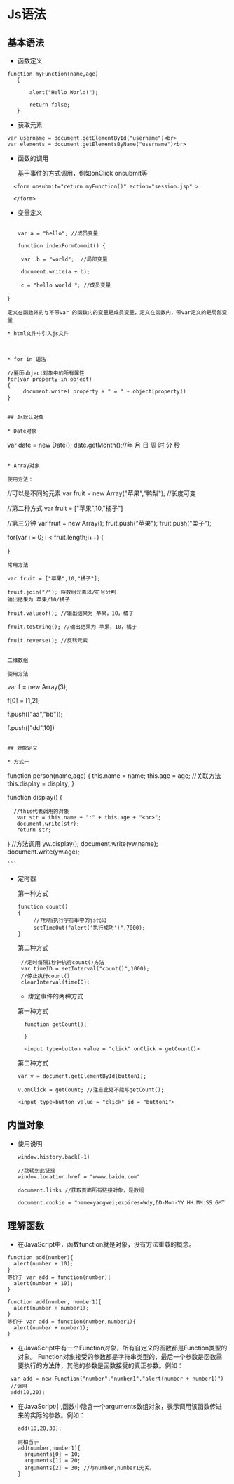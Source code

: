 # Js语法

## 基本语法
* 函数定义
```
function myFunction(name,age)
   {   

       alert("Hello World!");

       return false;
   }
```

* 获取元素
```
var username = document.getElementById("username")<br>
var elements = document.getElementsByName("username")<br>
```

* 函数的调用

  基于事件的方式调用，例如onClick onsubmit等
```
  <form onsubmit="return myFunction()" action="session.jsp" >

  </form>
```

* 变量定义

  ```

  var a = "hello"; //成员变量

  function indexFormCommit() {

   var  b = "world";  //局部变量

   document.write(a + b);

   c = "hello world "; //成员变量
}
  ```
  定义在函数外的与不带var 的函数内的变量是成员变量，定义在函数内，带var定义的是局部变量

* html文件中引入js文件
  ```
  <script type="text/javascript" src="./../js/hello.js"></script>
  ```


* for in 语法

  ```
    //遍历object对象中的所有属性
    for(var property in object)
    {
         document.write( property + " = " + object[property])
    }
  ```  

## Js默认对象

* Date对象
  ```
   var date = new Date();
   date.getMonth();//年 月 日 周 时 分 秒
  ```

* Array对象

  使用方法：
  ```
  //可以是不同的元素
  var fruit = new Array("苹果","鸭梨"); //长度可变

  //第二种方式
  var fruit = ["苹果",10,"橘子"]

  //第三分钟
  var fruit = new Array();
  fruit.push("苹果");
  fruit.push("栗子");

  for(var i = 0; i < fruit.length;i++)
  {

  }

  ```
  常用方法
  ```
    var fruit = ["苹果",10,"橘子"];

    fruit.join("/"); 将数组元素以/符号分割
    输出结果为 苹果/10/橘子

    fruit.valueof(); //输出结果为 苹果，10，橘子

    fruit.toString(); //输出结果为 苹果，10，橘子

    fruit.reverse(); //反转元素

  ```

  二维数组

  使用方法
  ```
  var f = new Array(3);

  f[0] = [1,2];

  f.push(["aa","bb"]);

  f.push(["dd",10])
  ```

## 对象定义

 * 方式一
  ```
  function person(name,age) {
      this.name = name;
      this.age = age;
      //关联方法
      this.display = display;
  }

  function display() {

      //this代表调用的对象
       var str = this.name + ":" + this.age + "<br>";
       document.write(str);
       return str;
  }
  //方法调用
  yw.display();
  document.write(yw.name);
  document.write(yw.age);

    ```

* 定时器

  第一种方式
  ```
  function count()
  {
       //7秒后执行字符串中的js代码
       setTimeOut("alert('执行成功')",7000);
  }
  ```
  第二种方式
  ```
   //定时每隔1秒钟执行count()方法
   var timeID = setInterval("count()",1000);
   //停止执行count()
   clearInterval(timeID);
  ```


  * 绑定事件的两种方式

  第一种方式
  ```
    function getCount(){

    }

    <input type=button value = "click" onClick = getCount()>

  ```
  第二种方式
  ```
  var v = document.getElementById(button1);

  v.onClick = getCount; //注意此处不能写getCount();

  <input type=button value = "click" id = "button1">
  ```


## 内置对象

 * 使用说明
    ```
    window.history.back(-1)

    //跳转到此链接
    window.location.href = "wwww.baidu.com"

    document.links //获取页面所有链接对象，是数组

    document.cookie = "name=yangwei;expires=Wdy,DD-Mon-YY HH:MM:SS GMT    
    ```

## 理解函数

 * 在JavaScript中，函数function就是对象，没有方法重载的概念。

  ```
  function add(number){
    alert(number + 10);
  }
  等价于 var add = function(number){
    alert(number + 10);
  }

  function add(number, number1){
    alert(number + number1);
  }
  等价于 var add = function(number,number1){
    alert(number + number1);
  }
  ```

* 在JavaScript中有一个Function对象，所有自定义的函数都是Function类型的对象。  Function对象接受的参数都是字符串类型的，最后一个参数是函数需要执行的方法体，其他的参数是函数接受的真正参数。例如：
```
 var add = new Function("number","number1","alert(number + number1)")
 //调用
 add(10,20);
```  
* 在JavaScript中,函数中隐含一个arguments数组对象，表示调用该函数传进来的实际的参数。例如：
  ```
  add(10,20,30);

  则相当于
  add(number,number1){
    arguments[0] = 10;
    arguments[1] = 20;
    arguments[2] = 30; //与number,number1无关。
  }
  ```

